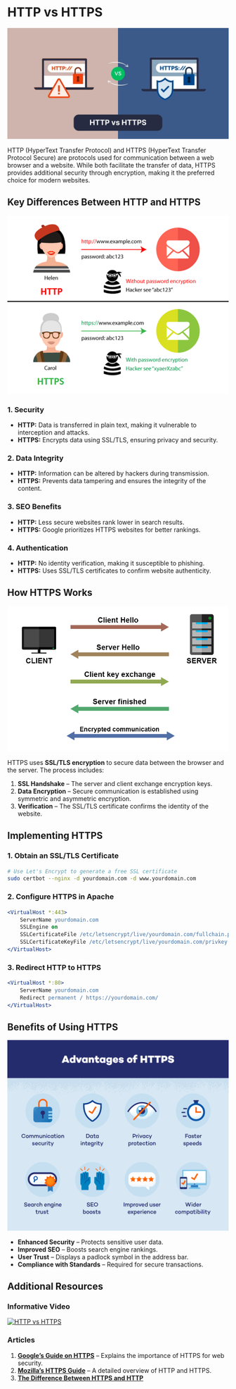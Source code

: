 # HTTP vs HTTPS

![picture 0](../../images/4db63cd96bfcd228465a5f342f78a401d316a85cff11f5d820a8130b3b7ba283.png)  

HTTP (HyperText Transfer Protocol) and HTTPS (HyperText Transfer Protocol Secure) are protocols used for communication between a web browser and a website. While both facilitate the transfer of data, HTTPS provides additional security through encryption, making it the preferred choice for modern websites.  

## Key Differences Between HTTP and HTTPS  

![picture 1](../../images/37cc08dd74d84f1221859cb70b770aabd29ce304799f90c5a3c28aeb8fba2a23.png)  

### **1. Security**  
- **HTTP:** Data is transferred in plain text, making it vulnerable to interception and attacks.  
- **HTTPS:** Encrypts data using SSL/TLS, ensuring privacy and security.  

### **2. Data Integrity**  
- **HTTP:** Information can be altered by hackers during transmission.  
- **HTTPS:** Prevents data tampering and ensures the integrity of the content.  

### **3. SEO Benefits**  
- **HTTP:** Less secure websites rank lower in search results.  
- **HTTPS:** Google prioritizes HTTPS websites for better rankings.  

### **4. Authentication**  
- **HTTP:** No identity verification, making it susceptible to phishing.  
- **HTTPS:** Uses SSL/TLS certificates to confirm website authenticity.  

## How HTTPS Works  

![picture 2](../../images/2d704839b9ae0b3d108ddf7ec13c4d4fc88498048a979d39129b7369c7e95a74.png)  

HTTPS uses **SSL/TLS encryption** to secure data between the browser and the server. The process includes:

1. **SSL Handshake** – The server and client exchange encryption keys.  
2. **Data Encryption** – Secure communication is established using symmetric and asymmetric encryption.  
3. **Verification** – The SSL/TLS certificate confirms the identity of the website.  

## Implementing HTTPS  

### **1. Obtain an SSL/TLS Certificate**  

```bash
# Use Let's Encrypt to generate a free SSL certificate
sudo certbot --nginx -d yourdomain.com -d www.yourdomain.com
```

### **2. Configure HTTPS in Apache**  

```apache
<VirtualHost *:443>
    ServerName yourdomain.com
    SSLEngine on
    SSLCertificateFile /etc/letsencrypt/live/yourdomain.com/fullchain.pem
    SSLCertificateKeyFile /etc/letsencrypt/live/yourdomain.com/privkey.pem
</VirtualHost>
```

### **3. Redirect HTTP to HTTPS**  

```apache
<VirtualHost *:80>
    ServerName yourdomain.com
    Redirect permanent / https://yourdomain.com/
</VirtualHost>
```

## Benefits of Using HTTPS  

![picture 4](../../images/0a71209091ffb6df78ab84d5405a56f4e92481d914a7976e4c471f6df0fed2f8.png)  

- **Enhanced Security** – Protects sensitive user data.
- **Improved SEO** – Boosts search engine rankings.
- **User Trust** – Displays a padlock symbol in the address bar.
- **Compliance with Standards** – Required for secure transactions.  

## Additional Resources  

### Informative Video  
[![HTTP vs HTTPS](https://img.youtube.com/vi/N_pSMHkubbY/0.jpg)](https://www.youtube.com/watch?v=N_pSMHkubbY)  

### Articles  
1. **[Google’s Guide on HTTPS](https://web.dev/why-https-matters/)** – Explains the importance of HTTPS for web security.
2. **[Mozilla’s HTTPS Guide](https://developer.mozilla.org/en-US/docs/Web/HTTP/Overview#http_and_https)** – A detailed overview of HTTP and HTTPS.
3. **[The Difference Between HTTPS and HTTP](https://aws.amazon.com/compare/the-difference-between-https-and-http/)**  
